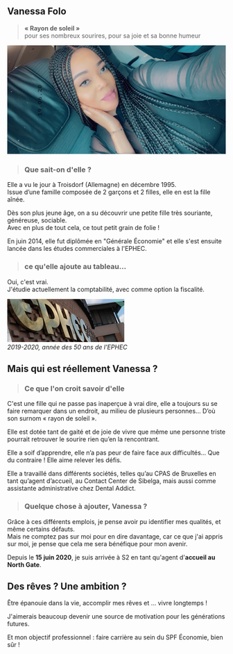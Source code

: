 <link rel="stylesheet" href="S2.css">
<link rel="stylesheet" href="foghorn2.css">

## Vanessa Folo 

> **« Rayon de soleil »**<br>pour ses nombreux sourires, pour sa joie et sa bonne humeur

![](Vanessa_Folo.png)

> ### Que sait-on d'elle ?

Elle a vu le jour à Troisdorf (Allemagne) en décembre 1995.  
Issue d’une famille composée de 2 garçons et 2 filles, elle en est la fille aînée. 

Dès son plus jeune âge, on a su découvrir une petite fille très souriante, généreuse, sociable.  
Avec en plus de tout cela, ce tout petit grain de folie !

En juin 2014, elle fut diplômée en "Générale &Eacute;conomie" et elle s'est ensuite lancée dans les études commerciales à l'EPHEC.  

> ### ce qu'elle ajoute au tableau...

Oui, c'est vrai.  
J'étudie actuellement la comptabilité, avec comme option la fiscalité. 

![](EPHEC.png)  
*2019-2020, année des 50 ans de l'EPHEC*

## Mais qui est réellement Vanessa ? 

> ### Ce que l'on croit savoir d'elle

C'est une fille qui ne passe pas inaperçue à vrai dire, elle a toujours su se faire remarquer dans un endroit, au milieu de plusieurs personnes...   D’où son surnom « rayon de soleil ».

Elle est dotée tant de gaité et de joie de vivre que même une personne triste pourrait retrouver le sourire rien qu’en la rencontrant.

Elle a soif d’apprendre, elle n’a pas peur de faire face aux difficultés... Que du contraire ! Elle aime relever les défis. 

Elle a travaillé dans différents sociétés, telles qu’au CPAS de Bruxelles en tant qu’agent d’accueil, au Contact Center de Sibelga, mais aussi comme assistante administrative chez Dental Addict.

> ### Quelque chose à ajouter, Vanessa ?

Grâce à ces différents emplois, je pense avoir pu identifier mes qualités, et même certains défauts.  
Mais ne comptez pas sur moi pour en dire davantage, car ce que j'ai appris sur moi, je pense que cela me sera bénéfique pour mon avenir.

Depuis le **15 juin 2020**, je suis arrivée à S2 en tant qu'agent d'**accueil au North Gate**.

## Des rêves ? Une ambition ?

&Ecirc;tre épanouie dans la vie, accomplir mes rêves et ... vivre longtemps ! 

J'aimerais beaucoup devenir une source de motivation pour les générations futures.

Et mon objectif professionnel : faire carrière au sein du SPF &Eacute;conomie, bien sûr !

